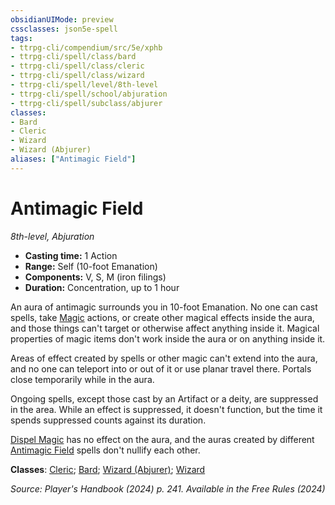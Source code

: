 ```yaml
---
obsidianUIMode: preview
cssclasses: json5e-spell
tags:
- ttrpg-cli/compendium/src/5e/xphb
- ttrpg-cli/spell/class/bard
- ttrpg-cli/spell/class/cleric
- ttrpg-cli/spell/class/wizard
- ttrpg-cli/spell/level/8th-level
- ttrpg-cli/spell/school/abjuration
- ttrpg-cli/spell/subclass/abjurer
classes:
- Bard
- Cleric
- Wizard
- Wizard (Abjurer)
aliases: ["Antimagic Field"]
---
```

# Antimagic Field
*8th-level, Abjuration*  


- **Casting time:** 1 Action
- **Range:** Self (10-foot Emanation)
- **Components:** V, S, M (iron filings)
- **Duration:** Concentration, up to 1 hour

An aura of antimagic surrounds you in 10-foot Emanation. No one can cast spells, take [Magic](3-Mechanics/CLI/rules/actions.md#Magic) actions, or create other magical effects inside the aura, and those things can't target or otherwise affect anything inside it. Magical properties of magic items don't work inside the aura or on anything inside it.

Areas of effect created by spells or other magic can't extend into the aura, and no one can teleport into or out of it or use planar travel there. Portals close temporarily while in the aura.

Ongoing spells, except those cast by an Artifact or a deity, are suppressed in the area. While an effect is suppressed, it doesn't function, but the time it spends suppressed counts against its duration.

[Dispel Magic](3-Mechanics/CLI/spells/dispel-magic-xphb.md) has no effect on the aura, and the auras created by different [Antimagic Field](3-Mechanics/CLI/spells/antimagic-field-xphb.md) spells don't nullify each other.

**Classes**: [Cleric](3-Mechanics/CLI/lists/list-spells-classes-cleric.md); [Bard](3-Mechanics/CLI/lists/list-spells-classes-bard.md); [Wizard (Abjurer)](3-Mechanics/CLI/lists/list-spells-classes-wizard-xphb-abjurer-xphb.md "subclass=XPHB;class=XPHB"); [Wizard](3-Mechanics/CLI/lists/list-spells-classes-wizard.md)

*Source: Player's Handbook (2024) p. 241. Available in the Free Rules (2024)*